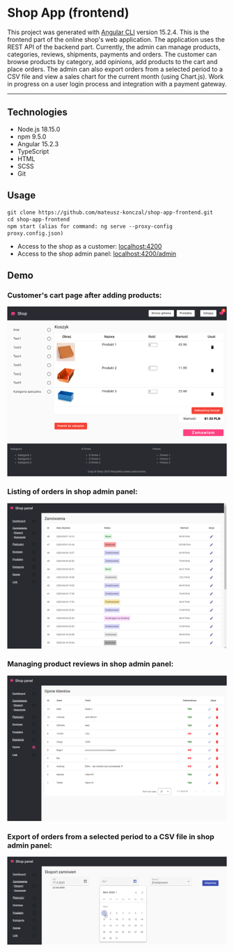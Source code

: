# Shop App (frontend)
This project was generated with [Angular CLI](https://github.com/angular/angular-cli) version 15.2.4.
This is the frontend part of the online shop's web application. The application uses the REST API of 
the backend part. Currently, the admin can manage products, categories, reviews, shipments, payments 
and orders. The customer can browse products by category, add opinions, add products to the cart and
place orders. The admin can also export orders from a selected period to a CSV file and view a 
sales chart for the current month (using Chart.js). Work in progress on a user login process and 
integration with a payment gateway.
- --
## Technologies
* Node.js 18.15.0
* npm 9.5.0
* Angular 15.2.3
* TypeScript
* HTML
* SCSS
* Git

## Usage
```
git clone https://github.com/mateusz-konczal/shop-app-frontend.git
cd shop-app-frontend
npm start (alias for command: ng serve --proxy-config proxy.config.json)
```
* Access to the shop as a customer: [localhost:4200](http://localhost:4200/)
* Access to the shop admin panel: [localhost:4200/admin](http://localhost:4200/admin)

## Demo

### Customer's cart page after adding products:
![screenshot_cart](https://github.com/mateusz-konczal/shop-app-frontend/blob/master/readme/screenshot_cart.png?raw=true)

### Listing of orders in shop admin panel:
![screenshot_admin_orders](https://github.com/mateusz-konczal/shop-app-frontend/blob/master/readme/screenshot_admin_orders.png?raw=true)

### Managing product reviews in shop admin panel:
![screenshot_admin_reviews](https://github.com/mateusz-konczal/shop-app-frontend/blob/master/readme/screenshot_admin_reviews.png?raw=true)

### Export of orders from a selected period to a CSV file in shop admin panel:
![screenshot_admin_export](https://github.com/mateusz-konczal/shop-app-frontend/blob/master/readme/screenshot_admin_export.png?raw=true)
